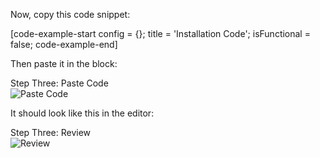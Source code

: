 Now, copy this code snippet:

[code-example-start config = {}; title = 'Installation Code'; isFunctional = false; code-example-end]

Then paste it in the block:

<div class="screenshot white-bg">
    <div class="title">Step Three: Paste Code</div>
    <img class="screenshot-image" src="/images/installation-guides/webnode-step-4.png" alt="Paste Code" />
</div>

It should look like this in the editor:

<div class="screenshot white-bg">
    <div class="title">Step Three: Review</div>
    <img class="screenshot-image" src="/images/installation-guides/webnode-step-5.png" alt="Review" />
</div>
